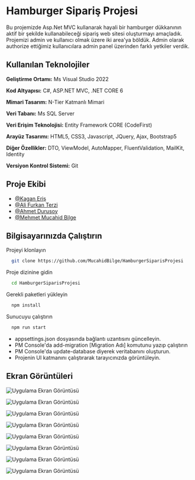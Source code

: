 
# Hamburger Sipariş Projesi

Bu projemizde Asp.Net MVC kullanarak hayali bir hamburger dükkanının aktif bir şekilde kullanabileceği sipariş web sitesi oluşturmayı amaçladık. Projemizi admin ve kullanıcı olmak üzere iki area'ya böldük. Admin olarak authorize ettiğimiz kullanıcılara admin panel üzerinden farklı yetkiler verdik.

## Kullanılan Teknolojiler

**Geliştirme Ortamı:** Ms Visual Studio 2022

**Kod Altyapısı:** C#, ASP.NET MVC, .NET CORE 6

**Mimari Tasarım:** N-Tier Katmanlı Mimari

**Veri Tabanı:** Ms SQL Server

**Veri Erişim Teknolojisi:** Entity Framework CORE (CodeFirst)

**Arayüz Tasarımı:** HTML5, CSS3, Javascript, JQuery, Ajax, Bootstrap5

**Diğer Özellikler:** DTO, ViewModel, AutoMapper, FluentValidation, MailKit, Identity

**Versiyon Kontrol Sistemi:** Git
## Proje Ekibi

- [@Kagan Eriş](https://github.com/kaganeris) 
- [@Ali Furkan Terzi](https://github.com/alifurkant) 
- [@Ahmet Durusoy](https://github.com/Slipkilot) 
- [@Mehmet Mucahid Bilge](https://github.com/MucahidBilge)
  
## Bilgisayarınızda Çalıştırın

Projeyi klonlayın

```bash
  git clone https://github.com/MucahidBilge/HamburgerSiparisProjesi
```

Proje dizinine gidin

```bash
  cd HamburgerSiparisProjesi
```

Gerekli paketleri yükleyin

```bash
  npm install
```

Sunucuyu çalıştırın

```bash
  npm run start
```

  
- appsettings.json dosyasında bağlantı uzantısını güncelleyin.
- PM Console'da add-migration [Migration Adı] komutunu yazıp çalıştırın
- PM Console'da update-database diyerek veritabanını oluşturun.
- Projenin UI katmanını çalıştırarak tarayıcınızda görüntüleyin.

  
## Ekran Görüntüleri

![Uygulama Ekran Görüntüsü](https://github.com/kaganeris/HamburgerSiparisProjesi/blob/master/Proje.UI/wwwroot/Ekran%20G%C3%B6r%C3%BCnt%C3%BCleri/ss1.jpg?raw=true)

![Uygulama Ekran Görüntüsü](https://github.com/kaganeris/HamburgerSiparisProjesi/blob/master/Proje.UI/wwwroot/Ekran%20G%C3%B6r%C3%BCnt%C3%BCleri/ss2.jpg?raw=true)

![Uygulama Ekran Görüntüsü](https://github.com/kaganeris/HamburgerSiparisProjesi/blob/master/Proje.UI/wwwroot/Ekran%20G%C3%B6r%C3%BCnt%C3%BCleri/ss3.jpg?raw=true)

![Uygulama Ekran Görüntüsü](https://github.com/kaganeris/HamburgerSiparisProjesi/blob/master/Proje.UI/wwwroot/Ekran%20G%C3%B6r%C3%BCnt%C3%BCleri/ss4.jpg?raw=true)

![Uygulama Ekran Görüntüsü](https://github.com/kaganeris/HamburgerSiparisProjesi/blob/master/Proje.UI/wwwroot/Ekran%20G%C3%B6r%C3%BCnt%C3%BCleri/ss5.jpg?raw=true)

![Uygulama Ekran Görüntüsü](https://github.com/kaganeris/HamburgerSiparisProjesi/blob/master/Proje.UI/wwwroot/Ekran%20G%C3%B6r%C3%BCnt%C3%BCleri/ss6.jpg?raw=true)

![Uygulama Ekran Görüntüsü](https://github.com/kaganeris/HamburgerSiparisProjesi/blob/master/Proje.UI/wwwroot/Ekran%20G%C3%B6r%C3%BCnt%C3%BCleri/ss7.jpg?raw=true)

![Uygulama Ekran Görüntüsü](https://github.com/kaganeris/HamburgerSiparisProjesi/blob/master/Proje.UI/wwwroot/Ekran%20G%C3%B6r%C3%BCnt%C3%BCleri/ss8.jpg?raw=true)

  
